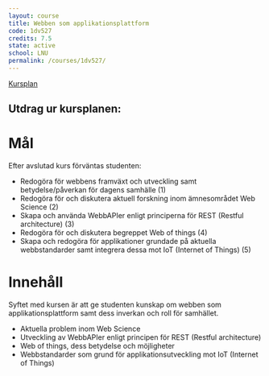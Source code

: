 ```yaml
---
layout: course
title: Webben som applikationsplattform
code: 1dv527
credits: 7.5
state: active
school: LNU
permalink: /courses/1dv527/
---
```


[Kursplan](/files/courseplan/1dv527.pdf)

Utdrag ur kursplanen:
---

Mål
===
Efter avslutad kurs förväntas studenten:

- Redogöra för webbens framväxt och utveckling samt betydelse/påverkan för dagens samhälle (1)
- Redogöra för och diskutera aktuell forskning inom ämnesområdet Web Science (2)
- Skapa och använda WebbAPIer enligt principerna för REST (Restful architecture) (3)
- Redogöra för och diskutera begreppet Web of things (4)
- Skapa och redogöra för applikationer grundade på aktuella webbstandarder samt integrera dessa mot IoT (Internet of Things) (5)

Innehåll
===
Syftet med kursen är att ge studenten kunskap om webben som applikationsplattform
samt dess inverkan och roll för samhället.

- Aktuella problem inom Web Science
- Utveckling av WebbAPIer enligt principen för REST (Restful architecture)
- Web of things, dess betydelse och möjligheter
- Webbstandarder som grund för applikationsutveckling mot IoT (Internet of Things)
